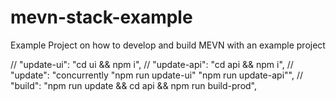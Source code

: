 # mevn-stack-example
Example Project on how to develop and build MEVN with an example project

// "update-ui": "cd ui && npm i",
// "update-api": "cd api && npm i",
// "update": "concurrently \"npm run update-ui\" \"npm run update-api\"",
// "build": "npm run update && cd api && npm run build-prod",